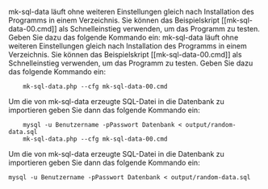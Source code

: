 mk-sql-data läuft ohne weiteren Einstellungen gleich nach Installation des Programms in einem Verzeichnis. Sie können das Beispielskript [[mk-sql-data-00.cmd]] als Schnelleinstieg verwenden, um das Programm zu testen. Geben Sie dazu das folgende Kommando ein:
mk-sql-data läuft ohne weiteren Einstellungen gleich nach Installation des Programms in einem Verzeichnis. Sie können das Beispielskript [[mk-sql-data-00.cmd]] als Schnelleinstieg verwenden, um das Programm zu testen. Geben Sie dazu das folgende Kommando ein:
```
    mk-sql-data.php --cfg mk-sql-data-00.cmd
```
Um die von mk-sql-data erzeugte SQL-Datei in die Datenbank zu importieren geben Sie dann das folgende Kommando ein:
```
    mysql -u Benutzername -pPasswort Datenbank < output/random-data.sql
    mk-sql-data.php --cfg mk-sql-data-00.cmd
```
Um die von mk-sql-data erzeugte SQL-Datei in die Datenbank zu importieren geben Sie dann das folgende Kommando ein:

    mysql -u Benutzername -pPasswort Datenbank < output/random-data.sql